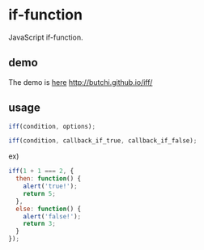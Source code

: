 # if-function

JavaScript if-function.

## demo
The demo is [here](http://butchi.github.io/iff/) http://butchi.github.io/iff/

## usage
```js
iff(condition, options);

iff(condition, callback_if_true, callback_if_false);
```

ex)

```js
iff(1 + 1 === 2, {
  then: function() {
    alert('true!');
    return 5;
  },
  else: function() {
    alert('false!');
    return 3;
  }
});
```
